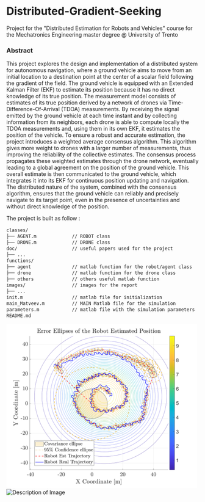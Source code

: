 # Distributed-Gradient-Seeking
Project for the "Distributed Estimation for Robots and Vehicles" course for the Mechatronics Engineering master degree @ University of Trento

### Abstract
This project explores the design and implementation of a distributed system for autonomous navigation, where a  ground vehicle aims to move from an initial location to a destination point at the center of a scalar field following the gradient of the field. The ground vehicle is equipped with an Extended Kalman Filter (EKF) to estimate its position because it has no direct knowledge of its true position. The measurement model consists of estimates of its true position derived by a network of drones via Time-Difference-Of-Arrival (TDOA) measurements. By receiving the signal emitted by the ground vehicle at each time instant and by collecting information from its neighbors, each drone is able to compute locally the TDOA measurements and, using them in its own EKF, it estimates the position of the vehicle. To ensure a robust and accurate estimation, the project introduces a weighted average consensus algorithm. This algorithm gives more weight to drones with a larger number of measurements, thus improving the reliability of the collective estimates. The consensus process propagates these weighted estimates through the drone network, eventually leading to a global agreement on the position of the ground vehicle. This overall estimate is then communicated to the ground vehicle, which integrates it into its EKF for continuous position updating and navigation. The distributed nature of the system, combined with the consensus algorithm, ensures that the ground vehicle can reliably and precisely navigate to its target point, even in the presence of uncertainties and without direct knowledge of the position.


The project is built as follow : 
```
classes/
├── AGENT.m             // ROBOT class
├── DRONE.m             // DRONE class
doc/                    // useful papers used for the project
├── ...
functions/
├── agent               // matlab function for the robot/agent class
├── drone               // matlab function for the drone class
├── others              // others useful matlab function
images/                 // images for the report
├── ...
init.m                  // matlab file for initialization
main_Matveev.m          // MAIN Matlab file for the simulation
parameters.m            // matlab file with the simulation parameters
README.md
```



<img src="/images/ROBOT_est_vs_real_path_ellipses.svg" alt="ROBOT_est_vs_real_path_ellipses" width="500"/>

<img src="/images/unicycle_robot_gradient_descent.gif" alt="Description of Image" width="500"/>